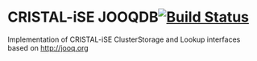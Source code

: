 # CRISTAL-iSE JOOQDB[![Build Status](https://travis-ci.org/cristal-ise/jooqdb.svg?branch=master)](https://travis-ci.org/cristal-ise/jooqdb)
Implementation of CRISTAL-iSE ClusterStorage and Lookup interfaces based on http://jooq.org
